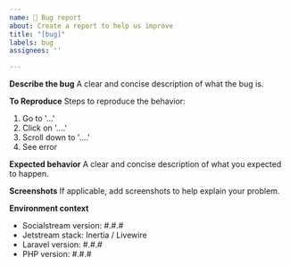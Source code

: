 ```yaml
---
name: 🐛 Bug report
about: Create a report to help us improve
title: "[bug]"
labels: bug
assignees: ''

---
```


**Describe the bug**
A clear and concise description of what the bug is.

**To Reproduce**
Steps to reproduce the behavior:
1. Go to '...'
2. Click on '....'
3. Scroll down to '....'
4. See error

**Expected behavior**
A clear and concise description of what you expected to happen.

**Screenshots**
If applicable, add screenshots to help explain your problem. 

**Environment context**
- Socialstream version: #.#.#
- Jetstream stack: Inertia / Livewire
- Laravel version: #.#.#
- PHP version: #.#.#
